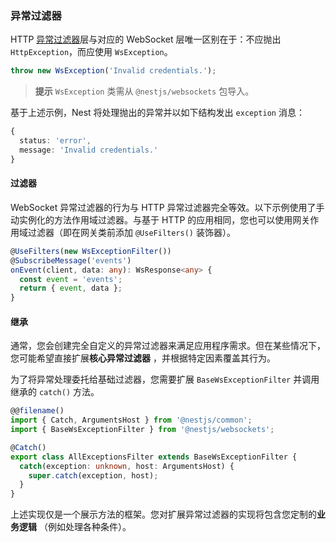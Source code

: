 ### 异常过滤器

HTTP [异常过滤器](/exception-filters)层与对应的 WebSocket 层唯一区别在于：不应抛出 `HttpException`，而应使用 `WsException`。

```typescript
throw new WsException('Invalid credentials.');
```

> **提示** `WsException` 类需从 `@nestjs/websockets` 包导入。

基于上述示例，Nest 将处理抛出的异常并以如下结构发出 `exception` 消息：

```typescript
{
  status: 'error',
  message: 'Invalid credentials.'
}
```

#### 过滤器

WebSocket 异常过滤器的行为与 HTTP 异常过滤器完全等效。以下示例使用了手动实例化的方法作用域过滤器。与基于 HTTP 的应用相同，您也可以使用网关作用域过滤器（即在网关类前添加 `@UseFilters()` 装饰器）。

```typescript
@UseFilters(new WsExceptionFilter())
@SubscribeMessage('events')
onEvent(client, data: any): WsResponse<any> {
  const event = 'events';
  return { event, data };
}
```

#### 继承

通常，您会创建完全自定义的异常过滤器来满足应用程序需求。但在某些情况下，您可能希望直接扩展**核心异常过滤器** ，并根据特定因素覆盖其行为。

为了将异常处理委托给基础过滤器，您需要扩展 `BaseWsExceptionFilter` 并调用继承的 `catch()` 方法。

```typescript
@@filename()
import { Catch, ArgumentsHost } from '@nestjs/common';
import { BaseWsExceptionFilter } from '@nestjs/websockets';

@Catch()
export class AllExceptionsFilter extends BaseWsExceptionFilter {
  catch(exception: unknown, host: ArgumentsHost) {
    super.catch(exception, host);
  }
}
```

上述实现仅是一个展示方法的框架。您对扩展异常过滤器的实现将包含您定制的**业务逻辑** （例如处理各种条件）。
